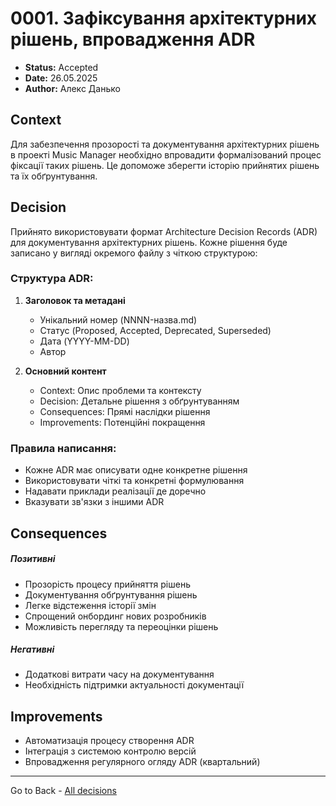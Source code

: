 # 0001. Зафіксування архітектурних рішень, впровадження ADR

- **Status:** Accepted
- **Date:** 26.05.2025
- **Author:** Алекс Данько

## Context

Для забезпечення прозорості та документування архітектурних рішень в проекті Music Manager необхідно впровадити формалізований процес фіксації таких рішень. Це допоможе зберегти історію прийнятих рішень та їх обґрунтування.

## Decision

Прийнято використовувати формат Architecture Decision Records (ADR) для документування архітектурних рішень. Кожне рішення буде записано у вигляді окремого файлу з чіткою структурою:

### Структура ADR:
1. **Заголовок та метадані**
   - Унікальний номер (NNNN-назва.md)
   - Статус (Proposed, Accepted, Deprecated, Superseded)
   - Дата (YYYY-MM-DD)
   - Автор

2. **Основний контент**
   - Context: Опис проблеми та контексту
   - Decision: Детальне рішення з обґрунтуванням
   - Consequences: Прямі наслідки рішення
   - Improvements: Потенційні покращення

### Правила написання:
- Кожне ADR має описувати одне конкретне рішення
- Використовувати чіткі та конкретні формулювання
- Надавати приклади реалізації де доречно
- Вказувати зв'язки з іншими ADR

## Consequences
##### Позитивні
- Прозорість процесу прийняття рішень
- Документування обґрунтування рішень
- Легке відстеження історії змін
- Спрощений онбординг нових розробників
- Можливість перегляду та переоцінки рішень
##### Негативні
- Додаткові витрати часу на документування
- Необхідність підтримки актуальності документації


## Improvements
- Автоматизація процесу створення ADR
- Інтеграція з системою контролю версій
- Впровадження регулярного огляду ADR (квартальний)

---
Go to Back - [All decisions](../README.md)